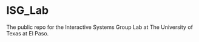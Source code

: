 # ISG_Lab

The public repo for the Interactive Systems Group Lab at The University of Texas at El Paso.
